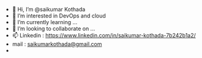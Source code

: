 - 👋 Hi, I’m @saikumar Kothada
- 👀 I’m interested in DevOps and cloud 
- 🌱 I’m currently learning ...
- 💞️ I’m looking to collaborate on ...
- 📫 Linkedin : https://www.linkedin.com/in/saikumar-kothada-7b242b1a2/
- mail : saikumarkothada@gmail.com
-  
<!---
saikumarKothada/saikumarKothada is a ✨ special ✨ repository because its `README.md` (this file) appears on your GitHub profile.
You can click the Preview link to take a look at your changes.
--->
